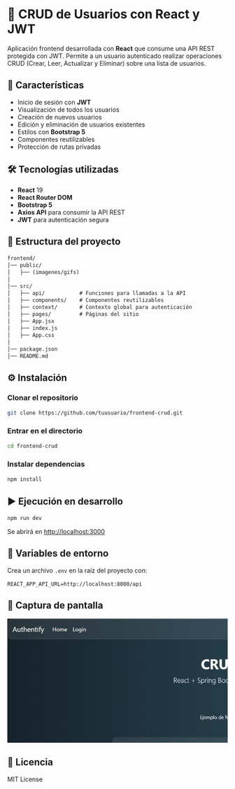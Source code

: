 # 📌 CRUD de Usuarios con React y JWT

Aplicación frontend desarrollada con **React** que consume una API REST protegida con JWT. Permite a un usuario autenticado realizar operaciones CRUD (Crear, Leer, Actualizar y Eliminar) sobre una lista de usuarios.

## 🚀 Características

- Inicio de sesión con **JWT**
- Visualización de todos los usuarios
- Creación de nuevos usuarios
- Edición y eliminación de usuarios existentes
- Estilos con **Bootstrap 5**
- Componentes reutilizables
- Protección de rutas privadas

## 🛠 Tecnologías utilizadas

- **React** 19
- **React Router DOM**
- **Bootstrap 5**
- **Axios API** para consumir la API REST
- **JWT** para autenticación segura

## 📂 Estructura del proyecto

```Estructura
frontend/
│── public/
│   ├── (imagenes/gifs)
│
│── src/
│   ├── api/           # Funciones para llamadas a la API
│   ├── components/    # Componentes reutilizables
│   ├── context/       # Contexto global para autenticación
│   ├── pages/         # Páginas del sitio
│   ├── App.jsx
│   ├── index.js
│   ├── App.css
│
│── package.json
│── README.md
```

## ⚙️ Instalación

### Clonar el repositorio

```bash
git clone https://github.com/tuusuario/frontend-crud.git
```

### Entrar en el directorio

```bash
cd frontend-crud
```

### Instalar dependencias

```bash
npm install
```

## ▶️ Ejecución en desarrollo

```bash
npm run dev
```

Se abrirá en [http://localhost:3000](http://localhost:3000)

## 🔧 Variables de entorno

Crea un archivo `.env` en la raíz del proyecto con:

```env
REACT_APP_API_URL=http://localhost:8080/api
```

## 📸 Captura de pantalla

![Captura del CRUD](public/animation.gif)

## 📜 Licencia

MIT License
